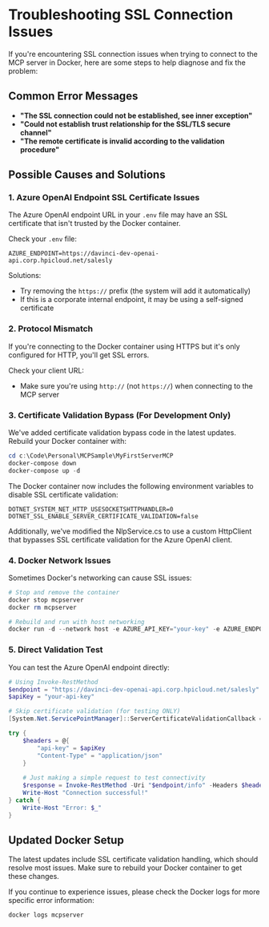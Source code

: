 # Troubleshooting SSL Connection Issues

If you're encountering SSL connection issues when trying to connect to the MCP server in Docker, here are some steps to help diagnose and fix the problem:

## Common Error Messages

- **"The SSL connection could not be established, see inner exception"**
- **"Could not establish trust relationship for the SSL/TLS secure channel"**
- **"The remote certificate is invalid according to the validation procedure"**

## Possible Causes and Solutions

### 1. Azure OpenAI Endpoint SSL Certificate Issues

The Azure OpenAI endpoint URL in your `.env` file may have an SSL certificate that isn't trusted by the Docker container.

Check your `.env` file:
```
AZURE_ENDPOINT=https://davinci-dev-openai-api.corp.hpicloud.net/salesly
```

Solutions:
- Try removing the `https://` prefix (the system will add it automatically)
- If this is a corporate internal endpoint, it may be using a self-signed certificate

### 2. Protocol Mismatch

If you're connecting to the Docker container using HTTPS but it's only configured for HTTP, you'll get SSL errors.

Check your client URL:
- Make sure you're using `http://` (not `https://`) when connecting to the MCP server

### 3. Certificate Validation Bypass (For Development Only)

We've added certificate validation bypass code in the latest updates. Rebuild your Docker container with:

```powershell
cd c:\Code\Personal\MCPSample\MyFirstServerMCP
docker-compose down
docker-compose up -d
```

The Docker container now includes the following environment variables to disable SSL certificate validation:
```
DOTNET_SYSTEM_NET_HTTP_USESOCKETSHTTPHANDLER=0
DOTNET_SSL_ENABLE_SERVER_CERTIFICATE_VALIDATION=false
```

Additionally, we've modified the NlpService.cs to use a custom HttpClient that bypasses SSL certificate validation for the Azure OpenAI client.

### 4. Docker Network Issues

Sometimes Docker's networking can cause SSL issues:

```powershell
# Stop and remove the container
docker stop mcpserver
docker rm mcpserver

# Rebuild and run with host networking
docker run -d --network host -e AZURE_API_KEY="your-key" -e AZURE_ENDPOINT="your-endpoint" -e AZURE_DEPLOYMENT_NAME="GPT-4o" --name mcpserver myfirstservermcp
```

### 5. Direct Validation Test

You can test the Azure OpenAI endpoint directly:

```powershell
# Using Invoke-RestMethod
$endpoint = "https://davinci-dev-openai-api.corp.hpicloud.net/salesly"
$apiKey = "your-api-key"

# Skip certificate validation (for testing ONLY)
[System.Net.ServicePointManager]::ServerCertificateValidationCallback = {$true}

try {
    $headers = @{
        "api-key" = $apiKey
        "Content-Type" = "application/json"
    }
    
    # Just making a simple request to test connectivity
    $response = Invoke-RestMethod -Uri "$endpoint/info" -Headers $headers -Method Get -SkipCertificateCheck
    Write-Host "Connection successful!"
} catch {
    Write-Host "Error: $_"
}
```

## Updated Docker Setup

The latest updates include SSL certificate validation handling, which should resolve most issues. Make sure to rebuild your Docker container to get these changes.

If you continue to experience issues, please check the Docker logs for more specific error information:

```powershell
docker logs mcpserver
```
